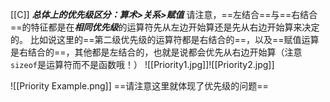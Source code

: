 [[C]]
***总体上的优先级区分：算术>关系>赋值***
请注意，==左结合==与==右结合==的特征都是在***相同优先级***的运算符先从左边开始算还是先从右边开始算来决定的。
比如说这里的==第二级优先级的运算符都是右结合的==，以及==赋值运算是右结合的==，其他都是左结合的，也就是说都会优先从右边开始算（注意`sizeof`是运算符而不是函数哦！）
![[Priority1.jpg]]![[Priority2.jpg]]

![[Priority Example.png]]
==请注意这里就体现了优先级的问题==